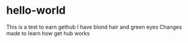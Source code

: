 # hello-world
This is a test to earn gethub
I have blond hair and green eyes
Changes made to learn how get hub works
